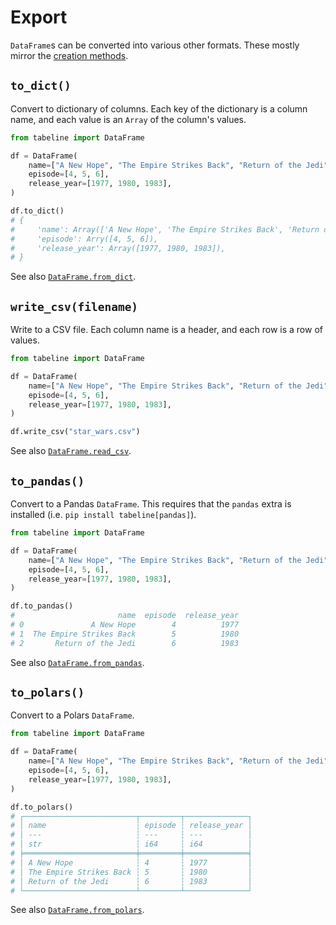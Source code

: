 # Export

`DataFrame`s can be converted into various other formats. These mostly mirror the [creation methods](creation.md).


## `to_dict()`

Convert to dictionary of columns. Each key of the dictionary is a column name, and each value is an `Array` of the column's values. 

```python
from tabeline import DataFrame

df = DataFrame(
    name=["A New Hope", "The Empire Strikes Back", "Return of the Jedi"],
    episode=[4, 5, 6],
    release_year=[1977, 1980, 1983],
)

df.to_dict()
# {
#     'name': Array(['A New Hope', 'The Empire Strikes Back', 'Return of the Jedi']),
#     'episode': Arry([4, 5, 6]),
#     'release_year': Array([1977, 1980, 1983]),
# }
```

See also [`DataFrame.from_dict`](creation.md#dataframefrom_dict).


## `write_csv(filename)`

Write to a CSV file. Each column name is a header, and each row is a row of values.

```python
from tabeline import DataFrame

df = DataFrame(
    name=["A New Hope", "The Empire Strikes Back", "Return of the Jedi"],
    episode=[4, 5, 6],
    release_year=[1977, 1980, 1983],
)

df.write_csv("star_wars.csv")
```

See also [`DataFrame.read_csv`](creation.md#dataframeread_csv).


## `to_pandas()`

Convert to a Pandas `DataFrame`. This requires that the `pandas` extra is installed (i.e. `pip install tabeline[pandas]`).

```python
from tabeline import DataFrame

df = DataFrame(
    name=["A New Hope", "The Empire Strikes Back", "Return of the Jedi"],
    episode=[4, 5, 6],
    release_year=[1977, 1980, 1983],
)

df.to_pandas()
#                       name  episode  release_year
# 0               A New Hope        4          1977
# 1  The Empire Strikes Back        5          1980
# 2       Return of the Jedi        6          1983
```

See also [`DataFrame.from_pandas`](creation.md#dataframefrom_pandas).


## `to_polars()`

Convert to a Polars `DataFrame`.

```python
from tabeline import DataFrame

df = DataFrame(
    name=["A New Hope", "The Empire Strikes Back", "Return of the Jedi"],
    episode=[4, 5, 6],
    release_year=[1977, 1980, 1983],
)

df.to_polars()
# ┌─────────────────────────┬─────────┬──────────────┐
# │ name                    ┆ episode ┆ release_year │
# │ ---                     ┆ ---     ┆ ---          │
# │ str                     ┆ i64     ┆ i64          │
# ╞═════════════════════════╪═════════╪══════════════╡
# │ A New Hope              ┆ 4       ┆ 1977         │
# │ The Empire Strikes Back ┆ 5       ┆ 1980         │
# │ Return of the Jedi      ┆ 6       ┆ 1983         │
# └─────────────────────────┴─────────┴──────────────┘
```

See also [`DataFrame.from_polars`](creation.md#dataframefrom_polars).
